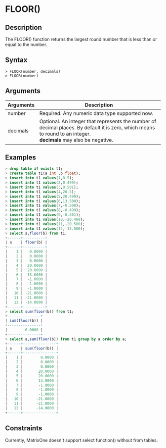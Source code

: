 # **FLOOR()**

## **Description**

The FLOOR() function returns the largest round number that is less than or equal to the number.


## **Syntax**

```
> FLOOR(number, decimals)
> FLOOR(number)
```
## **Arguments**
|  Arguments   | Description  |
|  ----  | ----  |
| number | Required. Any numeric data type supported now. |
| decimals| Optional. An integer that represents the number of decimal places. By default it is zero, which means to round to an integer.<br>**decimals** may also be negative.|



## **Examples**

```sql
> drop table if exists t1;
> create table t1(a int ,b float);
> insert into t1 values(1,0.5);
> insert into t1 values(2,0.499);
> insert into t1 values(3,0.501);
> insert into t1 values(4,20.5);
> insert into t1 values(5,20.499);
> insert into t1 values(6,13.500);
> insert into t1 values(7,-0.500);
> insert into t1 values(8,-0.499);
> insert into t1 values(9,-0.501);
> insert into t1 values(10,-20.499);
> insert into t1 values(11,-20.500);
> insert into t1 values(12,-13.500);
> select a,floor(b) from t1;
+------+----------+
| a    | floor(b) |
+------+----------+
|    1 |   0.0000 |
|    2 |   0.0000 |
|    3 |   0.0000 |
|    4 |  20.0000 |
|    5 |  20.0000 |
|    6 |  13.0000 |
|    7 |  -1.0000 |
|    8 |  -1.0000 |
|    9 |  -1.0000 |
|   10 | -21.0000 |
|   11 | -21.0000 |
|   12 | -14.0000 |
+------+----------+
> select sum(floor(b)) from t1;
+---------------+
| sum(floor(b)) |
+---------------+
|       -6.0000 |
+---------------+
> select a,sum(floor(b)) from t1 group by a order by a;
+------+---------------+
| a    | sum(floor(b)) |
+------+---------------+
|    1 |        0.0000 |
|    2 |        0.0000 |
|    3 |        0.0000 |
|    4 |       20.0000 |
|    5 |       20.0000 |
|    6 |       13.0000 |
|    7 |       -1.0000 |
|    8 |       -1.0000 |
|    9 |       -1.0000 |
|   10 |      -21.0000 |
|   11 |      -21.0000 |
|   12 |      -14.0000 |
+------+---------------+
```

## Constraints
Currently, MatrixOne doesn't support select function() without from tables.
